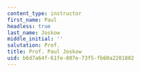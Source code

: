```yaml
---
content_type: instructor
first_name: Paul
headless: true
last_name: Joskow
middle_initial: ''
salutation: Prof.
title: Prof. Paul Joskow
uid: b6d7a64f-61fe-807e-73f5-fb60a2201802
---
```

